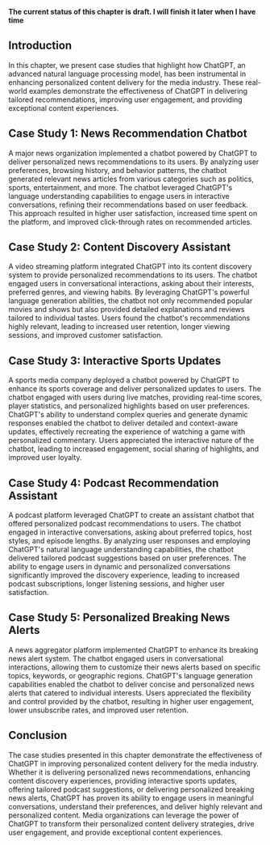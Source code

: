 **The current status of this chapter is draft. I will finish it later when I have time**

Introduction
------------

In this chapter, we present case studies that highlight how ChatGPT, an advanced natural language processing model, has been instrumental in enhancing personalized content delivery for the media industry. These real-world examples demonstrate the effectiveness of ChatGPT in delivering tailored recommendations, improving user engagement, and providing exceptional content experiences.

Case Study 1: News Recommendation Chatbot
-----------------------------------------

A major news organization implemented a chatbot powered by ChatGPT to deliver personalized news recommendations to its users. By analyzing user preferences, browsing history, and behavior patterns, the chatbot generated relevant news articles from various categories such as politics, sports, entertainment, and more. The chatbot leveraged ChatGPT's language understanding capabilities to engage users in interactive conversations, refining their recommendations based on user feedback. This approach resulted in higher user satisfaction, increased time spent on the platform, and improved click-through rates on recommended articles.

Case Study 2: Content Discovery Assistant
-----------------------------------------

A video streaming platform integrated ChatGPT into its content discovery system to provide personalized recommendations to its users. The chatbot engaged users in conversational interactions, asking about their interests, preferred genres, and viewing habits. By leveraging ChatGPT's powerful language generation abilities, the chatbot not only recommended popular movies and shows but also provided detailed explanations and reviews tailored to individual tastes. Users found the chatbot's recommendations highly relevant, leading to increased user retention, longer viewing sessions, and improved customer satisfaction.

Case Study 3: Interactive Sports Updates
----------------------------------------

A sports media company deployed a chatbot powered by ChatGPT to enhance its sports coverage and deliver personalized updates to users. The chatbot engaged with users during live matches, providing real-time scores, player statistics, and personalized highlights based on user preferences. ChatGPT's ability to understand complex queries and generate dynamic responses enabled the chatbot to deliver detailed and context-aware updates, effectively recreating the experience of watching a game with personalized commentary. Users appreciated the interactive nature of the chatbot, leading to increased engagement, social sharing of highlights, and improved user loyalty.

Case Study 4: Podcast Recommendation Assistant
----------------------------------------------

A podcast platform leveraged ChatGPT to create an assistant chatbot that offered personalized podcast recommendations to users. The chatbot engaged in interactive conversations, asking about preferred topics, host styles, and episode lengths. By analyzing user responses and employing ChatGPT's natural language understanding capabilities, the chatbot delivered tailored podcast suggestions based on user preferences. The ability to engage users in dynamic and personalized conversations significantly improved the discovery experience, leading to increased podcast subscriptions, longer listening sessions, and higher user satisfaction.

Case Study 5: Personalized Breaking News Alerts
-----------------------------------------------

A news aggregator platform implemented ChatGPT to enhance its breaking news alert system. The chatbot engaged users in conversational interactions, allowing them to customize their news alerts based on specific topics, keywords, or geographic regions. ChatGPT's language generation capabilities enabled the chatbot to deliver concise and personalized news alerts that catered to individual interests. Users appreciated the flexibility and control provided by the chatbot, resulting in higher user engagement, lower unsubscribe rates, and improved user retention.

Conclusion
----------

The case studies presented in this chapter demonstrate the effectiveness of ChatGPT in improving personalized content delivery for the media industry. Whether it is delivering personalized news recommendations, enhancing content discovery experiences, providing interactive sports updates, offering tailored podcast suggestions, or delivering personalized breaking news alerts, ChatGPT has proven its ability to engage users in meaningful conversations, understand their preferences, and deliver highly relevant and personalized content. Media organizations can leverage the power of ChatGPT to transform their personalized content delivery strategies, drive user engagement, and provide exceptional content experiences.
